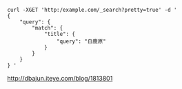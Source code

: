 ```
curl -XGET 'http:/example.com/_search?pretty=true' -d ' 
{
    "query": {
        "match": {
            "title": {
                "query": "白鹿原"
            }
        }
    }
} '
```

<http://dbajun.iteye.com/blog/1813801>